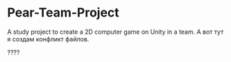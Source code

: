 # Pear-Team-Project
A study project to create a 2D computer game on Unity in a team.
А вот тут я создам конфликт файлов.

????